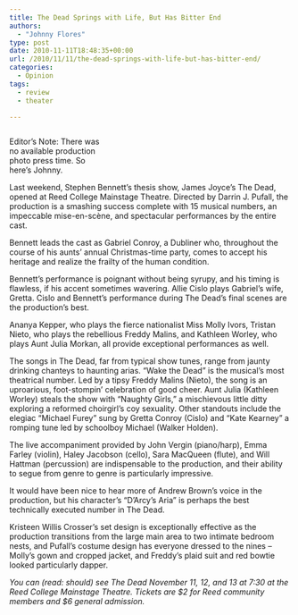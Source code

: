 ```yaml
---
title: The Dead Springs with Life, But Has Bitter End
authors: 
  - "Johnny Flores"
type: post
date: 2010-11-11T18:48:35+00:00
url: /2010/11/11/the-dead-springs-with-life-but-has-bitter-end/
categories:
  - Opinion
tags:
  - review
  - theater

---
```

<div id="attachment_464" style="width: 176px" class="wp-caption alignleft">
  <a href="https://i1.wp.com/www.reedquest.org/wp-content/uploads/2010/11/Johnny-Joyce.jpg"><img class="size-full wp-image-464    " title="Johnny Joyce" src="https://i1.wp.com/www.reedquest.org/wp-content/uploads/2010/11/Johnny-Joyce.jpg?resize=166%2C213" alt="" data-recalc-dims="1" /></a>
  
  <p class="wp-caption-text">
    Editor’s Note: There was no available production photo press time. So here’s Johnny.
  </p>
</div>

Last weekend, Stephen Bennett’s thesis show, James Joyce’s The Dead, opened at Reed College Mainstage Theatre. Directed by Darrin J. Pufall, the production is a smashing success complete with 15 musical numbers, an impeccable mise-en-scène, and spectacular performances by the entire cast.

Bennett leads the cast as Gabriel Conroy, a Dubliner who, throughout the course of his aunts’ annual Christmas-time party, comes to accept his heritage and realize the frailty of the human condition.

Bennett’s performance is poignant without being syrupy, and his timing is flawless, if his accent sometimes wavering. Allie Cislo plays Gabriel’s wife, Gretta. Cislo and Bennett’s performance during The Dead’s final scenes are the production’s best.

Ananya Kepper, who plays the fierce nationalist Miss Molly Ivors, Tristan Nieto, who plays the rebellious Freddy Malins, and Kathleen Worley, who plays Aunt Julia Morkan, all provide exceptional performances as well.

The songs in The Dead, far from typical show tunes, range from jaunty drinking chanteys to haunting arias. “Wake the Dead” is the musical’s most theatrical number. Led by a tipsy Freddy Malins (Nieto), the song is an uproarious, foot-stompin’ celebration of good cheer. Aunt Julia (Kathleen Worley) steals the show with “Naughty Girls,” a mischievous little ditty exploring a reformed choirgirl’s coy sexuality. Other standouts include the elegiac “Michael Furey” sung by Gretta Conroy (Cislo) and “Kate Kearney” a romping tune led by schoolboy Michael (Walker Holden).

The live accompaniment provided by John Vergin (piano/harp), Emma Farley (violin), Haley Jacobson (cello), Sara MacQueen (flute), and Will Hattman (percussion) are indispensable to the production, and their ability to segue from genre to genre is particularly impressive.

It would have been nice to hear more of Andrew Brown’s voice in the production, but his character’s “D’Arcy’s Aria” is perhaps the best technically executed number in The Dead.

Kristeen Willis Crosser’s set design is exceptionally effective as the production transitions from the large main area to two intimate bedroom nests, and Pufall’s costume design has everyone dressed to the nines – Molly’s gown and cropped jacket, and Freddy’s plaid suit and red bowtie looked particularly dapper.

_You can (read: should) see The Dead November 11, 12, and 13 at 7:30 at the Reed College Mainstage Theatre. Tickets are $2 for Reed community members and $6 general admission._